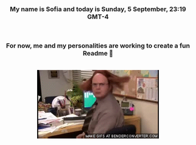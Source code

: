 


<div align="center">
<h3 >My name is Sofia and today is Sunday, 5 September, 23:19 GMT-4</h3><br>
<h3 >For now, me and my personalities are working to create a fun Readme 👋
</h3><br>
<img src='img/dwight.gif' alt='working...'/>
</div>
